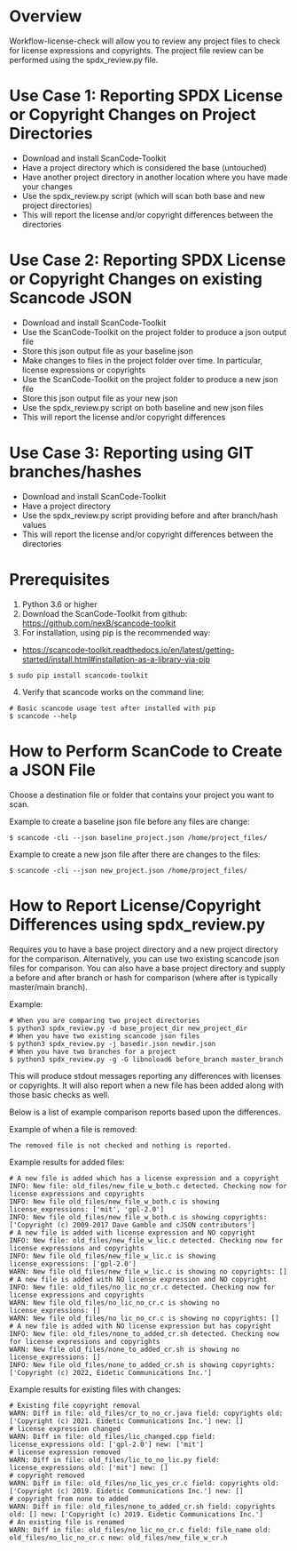# Overview
Workflow-license-check will allow you to review any project files to check for
license expressions and copyrights. The project file review can be performed
using the spdx_review.py file.

# Use Case 1: Reporting SPDX License or Copyright Changes on Project Directories
- Download and install ScanCode-Toolkit
- Have a project directory which is considered the base (untouched)
- Have another project directory in another location where you have made your changes
- Use the spdx_review.py script (which will scan both base and new project directories)
- This will report the license and/or copyright differences between the directories

# Use Case 2: Reporting SPDX License or Copyright Changes on existing Scancode JSON
- Download and install ScanCode-Toolkit
- Use the ScanCode-Toolkit on the project folder to produce a json output file
- Store this json output file as your baseline json
- Make changes to files in the project folder over time. In particular, license
  expressions or copyrights
- Use the ScanCode-Toolkit on the project folder to produce a new json file
- Store this json output file as your new json
- Use the spdx_review.py script on both baseline and new json files
- This will report the license and/or copyright differences

# Use Case 3: Reporting using GIT branches/hashes
- Download and install ScanCode-Toolkit
- Have a project directory
- Use the spdx_review.py script providing before and after branch/hash values
- This will report the license and/or copyright differences between the directories

# Prerequisites
1. Python 3.6 or higher
2. Download the ScanCode-Toolkit from github:
https://github.com/nexB/scancode-toolkit
3. For installation, using pip is the recommended way:
- https://scancode-toolkit.readthedocs.io/en/latest/getting-started/install.html#installation-as-a-library-via-pip
```
$ sudo pip install scancode-toolkit
```
4. Verify that scancode works on the command line:
```
# Basic scancode usage test after installed with pip
$ scancode --help
```

# How to Perform ScanCode to Create a JSON File
Choose a destination file or folder that contains your project you want to scan.

Example to create a baseline json file before any files are change:
```
$ scancode -cli --json baseline_project.json /home/project_files/
```
Example to create a new json file after there are changes to the files:
```
$ scancode -cli --json new_project.json /home/project_files/
```

# How to Report License/Copyright Differences using spdx_review.py
Requires you to have a base project directory and a new project directory for the comparison.
Alternatively, you can use two existing scancode json files for comparison.
You can also have a base project directory and supply a before and after branch
or hash for comparison (where after is typically master/main branch).

Example:
```
# When you are comparing two project directories
$ python3 spdx_review.py -d base_project_dir new_project_dir
# When you have two existing scancode json files
$ python3 spdx_review.py -j basedir.json newdir.json
# When you have two branches for a project
$ python3 spdx_review.py -g -G libnoload6 before_branch master_branch
```
This will produce stdout messages reporting any differences with licenses or
copyrights. It will also report when a new file has been added along with those
basic checks as well.

Below is a list of example comparison reports based upon the differences.

Example of when a file is removed:
```
The removed file is not checked and nothing is reported.
```
Example results for added files:
```
# A new file is added which has a license expression and a copyright
INFO: New file: old_files/new_file_w_both.c detected. Checking now for license expressions and copyrights
INFO: New file old_files/new_file_w_both.c is showing license_expressions: ['mit', 'gpl-2.0']
INFO: New file old_files/new_file_w_both.c is showing copyrights: ['Copyright (c) 2009-2017 Dave Gamble and cJSON contributors']
# A new file is added with license expression and NO copyright
INFO: New file: old_files/new_file_w_lic.c detected. Checking now for license expressions and copyrights
INFO: New file old_files/new_file_w_lic.c is showing license_expressions: ['gpl-2.0']
WARN: New file old_files/new_file_w_lic.c is showing no copyrights: []
# A new file is added with NO license expression and NO copyright
INFO: New file: old_files/no_lic_no_cr.c detected. Checking now for license expressions and copyrights
WARN: New file old_files/no_lic_no_cr.c is showing no license_expressions: []
WARN: New file old_files/no_lic_no_cr.c is showing no copyrights: []
# A new file is added with NO license expression but has copyright
INFO: New file: old_files/none_to_added_cr.sh detected. Checking now for license expressions and copyrights
WARN: New file old_files/none_to_added_cr.sh is showing no license_expressions: []
INFO: New file old_files/none_to_added_cr.sh is showing copyrights: ['Copyright (c) 2022, Eidetic Communications Inc.']
```

Example results for existing files with changes:
```
# Existing file copyright removal
WARN: Diff in file: old_files/cr_to_no_cr.java field: copyrights old: ['Copyright (c) 2021. Eidetic Communications Inc.'] new: []
# license expression changed
WARN: Diff in file: old_files/lic_changed.cpp field: license_expressions old: ['gpl-2.0'] new: ['mit']
# license expression removed
WARN: Diff in file: old_files/lic_to_no_lic.py field: license_expressions old: ['mit'] new: []
# copyright removed
WARN: Diff in file: old_files/no_lic_yes_cr.c field: copyrights old: ['Copyright (c) 2019. Eidetic Communications Inc.'] new: []
# copyright from none to added
WARN: Diff in file: old_files/none_to_added_cr.sh field: copyrights old: [] new: ['Copyright (c) 2019. Eidetic Communications Inc.']
# An existing file is renamed
WARN: Diff in file: old_files/no_lic_no_cr.c field: file_name old: old_files/no_lic_no_cr.c new: old_files/new_file_w_cr.h
```
